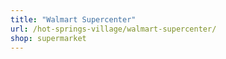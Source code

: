 ```yaml
---
title: "Walmart Supercenter"
url: /hot-springs-village/walmart-supercenter/
shop: supermarket
---
```

